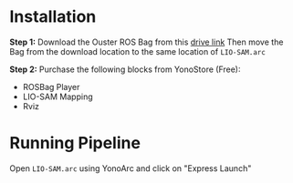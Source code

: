 # Installation


**Step 1:** 
Download the Ouster ROS Bag from this [drive link](https://drive.google.com/file/d/1Qy2rZdPudFhDbATPpblioBb8fRtjDGQj/view?usp=sharing)
Then move the Bag from the download location to the same location of ``` LIO-SAM.arc ```

**Step 2:** 
Purchase the following blocks from YonoStore (Free):
- ROSBag Player
- LIO-SAM Mapping
- Rviz


# Running Pipeline

Open ``` LIO-SAM.arc ``` using YonoArc and click on "Express Launch"
